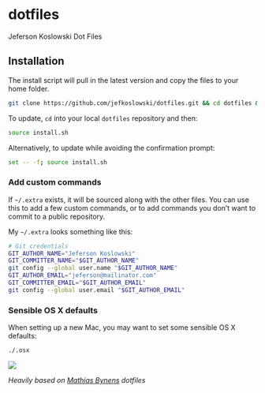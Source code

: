 # dotfiles

Jeferson Koslowski Dot Files

## Installation

The install script will pull in the latest version and copy the files to your home folder.

```bash
git clone https://github.com/jefkoslowski/dotfiles.git && cd dotfiles && source install.sh
```

To update, `cd` into your local `dotfiles` repository and then:

```bash
source install.sh
```

Alternatively, to update while avoiding the confirmation prompt:

```bash
set -- -f; source install.sh
```

### Add custom commands

If `~/.extra` exists, it will be sourced along with the other files. You can use this to add a few custom commands, or to add commands you don’t want to commit to a public repository.

My `~/.extra` looks something like this:

```bash
# Git credentials
GIT_AUTHOR_NAME="Jeferson Koslowski"
GIT_COMMITTER_NAME="$GIT_AUTHOR_NAME"
git config --global user.name "$GIT_AUTHOR_NAME"
GIT_AUTHOR_EMAIL="jeferson@mailinator.com"
GIT_COMMITTER_EMAIL="$GIT_AUTHOR_EMAIL"
git config --global user.email "$GIT_AUTHOR_EMAIL"
```

### Sensible OS X defaults

When setting up a new Mac, you may want to set some sensible OS X defaults:

```bash
./.osx
```

![](http://i.imgur.com/nBmTtUd.jpg)

*Heavily based on [Mathias Bynens](https://github.com/mathiasbynens/dotfiles/issues) dotfiles*
